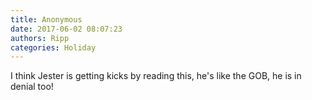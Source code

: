 ```yaml
---
title: Anonymous
date: 2017-06-02 08:07:23
authors: Ripp
categories: Holiday
---
```


 I think Jester is getting kicks by reading this, he's like the GOB, he is in denial too!